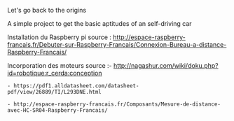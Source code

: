 Let's go back to the origins

A simple project to get the basic aptitudes of an self-driving car

Installation du Raspberry pi
source : http://espace-raspberry-francais.fr/Debuter-sur-Raspberry-Francais/Connexion-Bureau-a-distance-Raspberry-Francais/


Incorporation des moteurs
source :- http://nagashur.com/wiki/doku.php?id=robotique:r_cerda:conception

	- https://pdf1.alldatasheet.com/datasheet-pdf/view/26889/TI/L293DNE.html
	
	- http://espace-raspberry-francais.fr/Composants/Mesure-de-distance-avec-HC-SR04-Raspberry-Francais/

